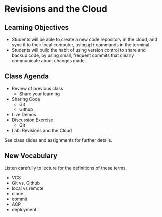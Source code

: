 # Revisions and the Cloud

## Learning Objectives

- Students will be able to create a new code repository in the cloud, and sync it to their local computer, using `git` commands in the terminal. 
- Students will build the habit of using version control to share and backup code, by using small, frequent commits that clearly communicate about changes made.

## Class Agenda

- Review of previous class
  - Share your learning
- Sharing Code
  - Git
  - Github
- Live Demos
- Discussion Exercise
  - Git
- Lab: Revisions and the Cloud

See class slides and assignments for further details.

## New Vocabulary

Listen carefully to lecture for the definitions of these terms.

- VCS
- Git vs. Github
- local vs remote
- clone
- commit
- ACP
- deployment
